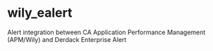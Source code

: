 # wily_ealert
Alert integration between CA Application Performance Management (APM/Wily) and Derdack Enterprise Alert

